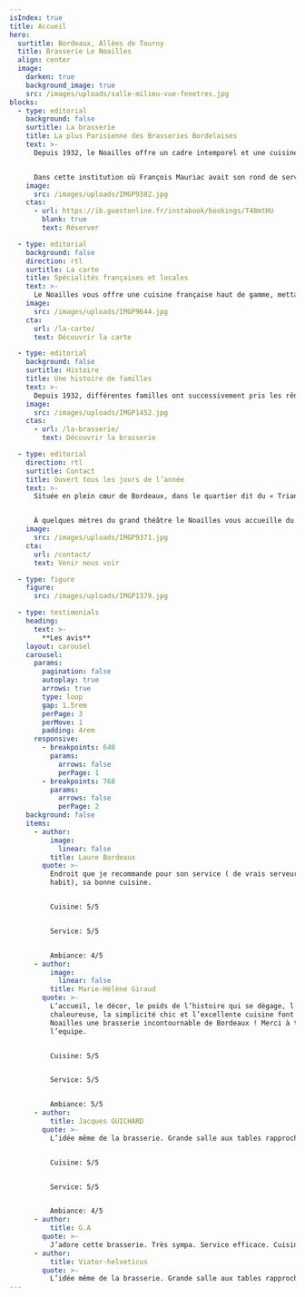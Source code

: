```yaml
---
isIndex: true
title: Accueil
hero:
  surtitle: Bordeaux, Allées de Tourny
  title: Brasserie Le Noailles
  align: center
  image:
    darken: true
    background_image: true
    src: /images/uploads/salle-milieu-vue-fenetres.jpg
blocks:
  - type: editorial
    background: false
    surtitle: La brasserie
    title: La plus Parisienne des Brasseries Bordelaises
    text: >-
      Depuis 1932, le Noailles offre un cadre intemporel et une cuisine raffinée en plein cœur de Bordeaux.


      Dans cette institution où François Mauriac avait son rond de serviette, de nombreuses personnalités artistiques, intellectuelles, économiques et politiques se succèdent depuis plusieurs générations.
    image:
      src: /images/uploads/IMGP9382.jpg
    ctas:
      - url: https://ib.guestonline.fr/instabook/bookings/T48mtHU
        blank: true
        text: Réserver

  - type: editorial
    background: false
    direction: rtl
    surtitle: La carte
    title: Spécialités françaises et locales
    text: >-
      Le Noailles vous offre une cuisine française haut de gamme, mettant en avant des produits frais et locaux. Parmi les incontournables de la carte, vous retrouverez les œufs mimosa, les huîtres de Joël Dupuch, le foie de veau poêlé, la sole, le légendaire tournedos Rossini, des plats emblématiques des grandes brasseries parisiennes mais aussi quelques plats signature comme les saint jacques aux cèpes…
    image:
      src: /images/uploads/IMGP9644.jpg
    cta:
      url: /la-carte/
      text: Découvrir la carte

  - type: editorial
    background: false
    surtitle: Histoire
    title: Une histoire de familles
    text: >-
      Depuis 1932, différentes familles ont successivement pris les rênes de cette brasserie, qui est progressivement devenue une véritable institution, symbole de tradition et de qualité.
    image:
      src: /images/uploads/IMGP1452.jpg
    ctas:
      - url: /la-brasserie/
        text: Découvrir la brasserie

  - type: editorial
    direction: rtl
    surtitle: Contact
    title: Ouvert tous les jours de l’année
    text: >-
      Située en plein cœur de Bordeaux, dans le quartier dit du « Triangle d’or ».


      À quelques mètres du grand théâtre le Noailles vous accueille du lundi au dimanche de 12h00 à 15h00 et de 19h00 à 23h00.
    image:
      src: /images/uploads/IMGP9371.jpg
    cta:
      url: /contact/
      text: Venir nous voir

  - type: figure
    figure:
      src: /images/uploads/IMGP1379.jpg

  - type: testimonials
    heading:
      text: >-
        **Les avis**
    layout: carousel
    carousel:
      params:
        pagination: false
        autoplay: true
        arrows: true
        type: loop
        gap: 1.5rem
        perPage: 3
        perMove: 1
        padding: 4rem
      responsive:
        - breakpoints: 640
          params:
            arrows: false
            perPage: 1
        - breakpoints: 768
          params:
            arrows: false
            perPage: 2
    background: false
    items:
      - author:
          image:
            linear: false
          title: Laure Bordeaux
        quote: >-
          Endroit que je recommande pour son service ( de vrais serveurs en
          habit), sa bonne cuisine.


          Cuisine: 5/5 


          Service: 5/5


          Ambiance: 4/5
      - author:
          image:
            linear: false
          title: Marie-Hélène Giraud
        quote: >-
          L’accueil, le décor, le poids de l’histoire qui se dégage, l’ambiance
          chaleureuse, la simplicité chic et l’excellente cuisine font du
          Noailles une brasserie incontournable de Bordeaux ! Merci à toute
          l’equipe.


          Cuisine: 5/5


          Service: 5/5


          Ambiance: 5/5
      - author:
          title: Jacques GUICHARD
        quote: >-
          L’idée même de la brasserie. Grande salle aux tables rapprochées. Service rapide et professionnel. Plats classiques bien exécutés.


          Cuisine: 5/5


          Service: 5/5


          Ambiance: 4/5
      - author:
          title: G.A
        quote: >-
          J’adore cette brasserie. Très sympa. Service efficace. Cuisine excellente.
      - author:
          title: Viator-helveticus
        quote: >-
          L’idée même de la brasserie. Grande salle aux tables rapprochées. Service rapide et professionnel. Plats classiques bien exécutés.
---
```

